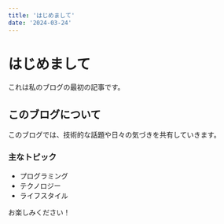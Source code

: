 ```yaml
---
title: 'はじめまして'
date: '2024-03-24'
---
```


# はじめまして

これは私のブログの最初の記事です。

## このブログについて

このブログでは、技術的な話題や日々の気づきを共有していきます。

### 主なトピック

- プログラミング
- テクノロジー
- ライフスタイル

お楽しみください！
